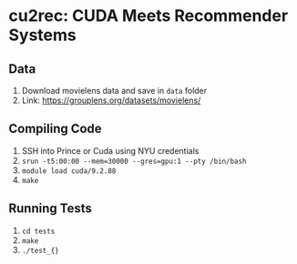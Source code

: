# cu2rec: CUDA Meets Recommender Systems

## Data
1. Download movielens data and save in `data` folder
2. Link: https://grouplens.org/datasets/movielens/

## Compiling Code
1. SSH into Prince or Cuda using NYU credentials
2. `srun -t5:00:00 --mem=30000 --gres=gpu:1 --pty /bin/bash`
3. `module load cuda/9.2.88`
4. `make`

## Running Tests
1. `cd tests`
2. `make`
2. `./test_{}`